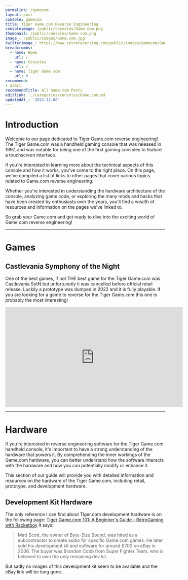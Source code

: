 ```yaml
---
permalink: /gamecom
layout: post
console: gamecom
title: Tiger Game.com Reverse Engineering
consoleimage: /public/consoles/Game.com.png
thumbnail: /public/consoles/Game.com.png
image_: /public/images/Game.com.jpg
twitterimage_: https://www.retroreversing.com/public/images/gamecom/Game.com.jpg
breadcrumbs:
  - name: Home
    url: /
  - name: Consoles
    url: /
  - name: Tiger Game.com
    url: #
recommend: 
- atari
recommendTitle: All Game.com Posts
editlink: ../categories/consoles/Game.com.md
updatedAt_: '2022-12-08'
---
```


# Introduction
Welcome to our page dedicated to Tiger Game.com reverse engineering! The Tiger Game.com was a handheld gaming console that was released in 1997, and was notable for being one of the first gaming consoles to feature a touchscreen interface.

 If you're interested in learning more about the technical aspects of this console and how it works, you've come to the right place. On this page, we've compiled a list of links to other pages that cover various topics related to Game.com reverse engineering. 
 
 Whether you're interested in understanding the hardware architecture of the console, analyzing game code, or exploring the many mods and hacks that have been created by enthusiasts over the years, you'll find a wealth of resources and information on the pages we've linked to. 
 
So grab your Game.com and get ready to dive into the exciting world of Game com reverse engineering!

---

# Games

## Castlevania Symphony of the Night
One of the best games, if not THE best game for the Tiger Game.com was Castlevania SotN but unfortunetly it was cancelled before official retail release. 
Luckily a prototype was dumped in 2022 and it is fully playable. If you are looking for a game to reverse for the Tiger Game.com this one is probably the most interesting!
<iframe width="560" height="315" src="https://www.youtube.com/embed/6jwtM3EamcQ" title="YouTube video player" frameborder="0" allow="accelerometer; autoplay; clipboard-write; encrypted-media; gyroscope; picture-in-picture" allowfullscreen></iframe>

---
# Hardware
If you're interested in reverse engineering software for the Tiger Game.com handheld console, it's important to have a strong understanding of the hardware that powers it. By comprehending the inner workings of the Game.com hardware, you can better understand how the software interacts with the hardware and how you can potentially modify or enhance it.

This section of our guide will provide you with detailed information and resources on the hardware of the Tiger Game.com, including retail, prototype, and development hardware.

## Development Kit Hardware
The only reference I can find about Tiger.com development hardware is on the following page: [Tiger Game.com 101: A Beginner's Guide - RetroGaming with Racketboy](https://www.racketboy.com/retro/tiger-game-com-101-a-beginners-guide)
It says:
> Matt Scott, the owner of Byte-Size Sound, was hired as a subcontractor to create audio for specific Game.com games. He later sold his development kit and software for around $700 on eBay in 2006. 
> The buyer was Brandon Cobb from Super Fighter Team, who is believed to own the only remaining dev kit.

But sadly no images of this development kit seem to be available and the eBay link will be long gone.
